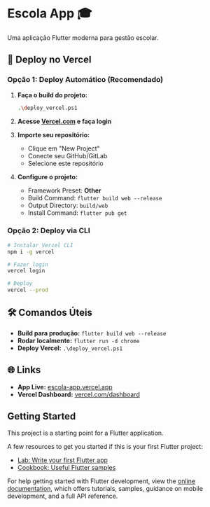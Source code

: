 # Escola App 🎓

Uma aplicação Flutter moderna para gestão escolar.

## 🚀 Deploy no Vercel

### Opção 1: Deploy Automático (Recomendado)
1. **Faça o build do projeto:**
   ```bash
   .\deploy_vercel.ps1
   ```

2. **Acesse [Vercel.com](https://vercel.com) e faça login**

3. **Importe seu repositório:**
   - Clique em "New Project"
   - Conecte seu GitHub/GitLab
   - Selecione este repositório

4. **Configure o projeto:**
   - Framework Preset: **Other**
   - Build Command: `flutter build web --release`
   - Output Directory: `build/web`
   - Install Command: `flutter pub get`

### Opção 2: Deploy via CLI
```bash
# Instalar Vercel CLI
npm i -g vercel

# Fazer login
vercel login

# Deploy
vercel --prod
```

## 🛠️ Comandos Úteis

- **Build para produção:** `flutter build web --release`
- **Rodar localmente:** `flutter run -d chrome`
- **Deploy Vercel:** `.\deploy_vercel.ps1`

## 🌐 Links
- **App Live:** [escola-app.vercel.app](https://escola-app.vercel.app)
- **Vercel Dashboard:** [vercel.com/dashboard](https://vercel.com/dashboard)

## Getting Started

This project is a starting point for a Flutter application.

A few resources to get you started if this is your first Flutter project:

- [Lab: Write your first Flutter app](https://docs.flutter.dev/get-started/codelab)
- [Cookbook: Useful Flutter samples](https://docs.flutter.dev/cookbook)

For help getting started with Flutter development, view the
[online documentation](https://docs.flutter.dev/), which offers tutorials,
samples, guidance on mobile development, and a full API reference.
